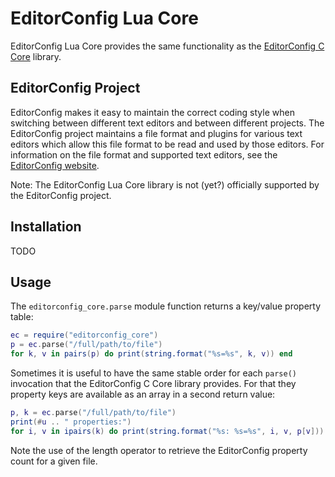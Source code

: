# EditorConfig Lua Core

EditorConfig Lua Core provides the same functionality as the [EditorConfig C Core](https://github.com/editorconfig/editorconfig-core-c) library.

## EditorConfig Project

EditorConfig makes it easy to maintain the correct coding style when switching between different text editors and between different projects. The EditorConfig project maintains a file format and plugins for various text editors which allow this file format to be read and used by those editors. For information on the file format and supported text editors, see the [EditorConfig website](http://editorconfig.org>).

Note: The EditorConfig Lua Core library is not (yet?) officially supported by the EditorConfig project.

## Installation

TODO

## Usage

The `editorconfig_core.parse` module function returns a key/value property table:

```lua
ec = require("editorconfig_core")
p = ec.parse("/full/path/to/file")
for k, v in pairs(p) do print(string.format("%s=%s", k, v)) end
```

Sometimes it is useful to have the same stable order for each `parse()` invocation that the EditorConfig C Core library provides. For that they property keys are available as an array in a second return value:

```lua
p, k = ec.parse("/full/path/to/file")
print(#u .. " properties:")
for i, v in ipairs(k) do print(string.format("%s: %s=%s", i, v, p[v])) end
```

Note the use of the length operator to retrieve the EditorConfig property count for a given file.

